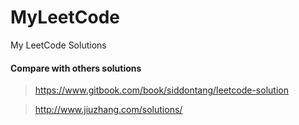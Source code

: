 # MyLeetCode
My LeetCode Solutions


#### Compare with others solutions

> https://www.gitbook.com/book/siddontang/leetcode-solution

> http://www.jiuzhang.com/solutions/
